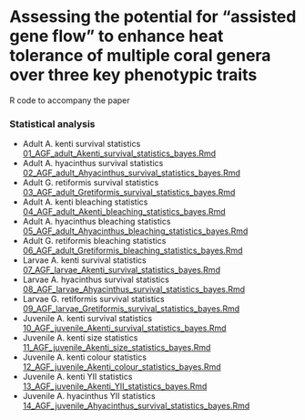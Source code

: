 # Assessing the potential for “assisted gene flow” to enhance heat tolerance of multiple coral genera over three key phenotypic traits 

R code to accompany the paper

### Statistical analysis

- Adult A. kenti survival statistics [01_AGF_adult_Akenti_survival_statistics_bayes.Rmd](01_AGF_adult_Akenti_survival_statistics_bayes.Rmd)
- Adult A. hyacinthus survival statistics [02_AGF_adult_Ahyacinthus_survival_statistics_bayes.Rmd](02_AGF_adult_Ahyacinthus_survival_statistics_bayes.Rmd)
- Adult G. retiformis survival statistics [03_AGF_adult_Gretiformis_survival_statistics_bayes.Rmd](03_AGF_adult_Gretiformis_survival_statistics_bayes.Rmd)
- Adult A. kenti bleaching statistics [04_AGF_adult_Akenti_bleaching_statistics_bayes.Rmd](04_AGF_adult_Akenti_bleaching_statistics_bayes.Rmd)
- Adult A. hyacinthus bleaching statistics [05_AGF_adult_Ahyacinthus_bleaching_statistics_bayes.Rmd](05_AGF_adult_Ahyacinthus_bleaching_statistics_bayes.Rmd)
- Adult G. retiformis bleaching statistics [06_AGF_adult_Gretiformis_bleaching_statistics_bayes.Rmd](06_AGF_adult_Gretiformis_bleaching_statistics_bayes.Rmd)
- Larvae A. kenti survival statistics [07_AGF_larvae_Akenti_survival_statistics_bayes.Rmd](07_AGF_larvae_Akenti_survival_statistics_bayes.Rmd)
- Larvae A. hyacinthus survival statistics [08_AGF_larvae_Ahyacinthus_survival_statistics_bayes.Rmd](08_AGF_larvae_Ahyacinthus_survival_statistics_bayes.Rmd)
- Larvae G. retiformis survival statistics [09_AGF_larvae_Gretiformis_survival_statistics_bayes.Rmd](09_AGF_larvae_Gretiformis_survival_statistics_bayes.Rmd)
- Juvenile A. kenti survival statistics [10_AGF_juvenile_Akenti_survival_statistics_bayes.Rmd](10_AGF_juvenile_Akenti_survival_statistics_bayes.Rmd)
- Juvenile A. kenti size statistics [11_AGF_juvenile_Akenti_size_statistics_bayes.Rmd](11_AGF_juvenile_Akenti_size_statistics_bayes.Rmd)
- Juvenile A. kenti colour statistics [12_AGF_juvenile_Akenti_colour_statistics_bayes.Rmd](12_AGF_juvenile_Akenti_colour_statistics_bayes.Rmd)
- Juvenile A. kenti YII statistics [13_AGF_juvenile_Akenti_YII_statistics_bayes.Rmd](13_AGF_juvenile_Akenti_YII_statistics_bayes.Rmd)
- Juvenile A. hyacinthus YII statistics [14_AGF_juvenile_Ahyacinthus_survival_statistics_bayes.Rmd](14_AGF_juvenile_Ahyacinthus_survival_statistics_bayes.Rmd)
